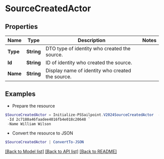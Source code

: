 # SourceCreatedActor
## Properties

Name | Type | Description | Notes
------------ | ------------- | ------------- | -------------
**Type** | **String** | DTO type of identity who created the source. | 
**Id** | **String** | ID of identity who created the source. | 
**Name** | **String** | Display name of identity who created the source. | 

## Examples

- Prepare the resource
```powershell
$SourceCreatedActor = Initialize-PSSailpoint.V2024SourceCreatedActor  -Type IDENTITY `
 -Id 2c7180a46faadee4016fb4e018c20648 `
 -Name William Wilson
```

- Convert the resource to JSON
```powershell
$SourceCreatedActor | ConvertTo-JSON
```

[[Back to Model list]](../README.md#documentation-for-models) [[Back to API list]](../README.md#documentation-for-api-endpoints) [[Back to README]](../README.md)


